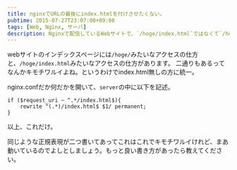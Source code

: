 ```yaml
---
title: nginxでURLの最後にindex.htmlを付けさせたくない。
pubtime: 2015-07-27T23:07:00+09:00
tags: [Web, Nginx, サーバ]
description: Nginxで配信しているWebサイトで、`/hoge/index.html`ではなくて`/hoge/`でアクセスさせるための設定の方法です。
---
```


webサイトのインデックスページには`/hoge/`みたいなアクセスの仕方と、`/hoge/index.html`みたいなアクセスの仕方があります。
二通りもあるってなんかキモチワルイよね。というわけでindex.html無しの方に統一。

nginx.confだか何だかを開いて、`server`の中に以下を記述。
``` nginx
if ($request_uri ~ ^.*/index.html$){
    rewrite ^(.*)/index.html$ $1/ permanent;
}
```
以上、これだけ。

同じような正規表現が二つ書いてあってこれはこれでキモチワルイけれど、まあ動いているのでよしとしましょう。もっと良い書き方があったら教えてください。

